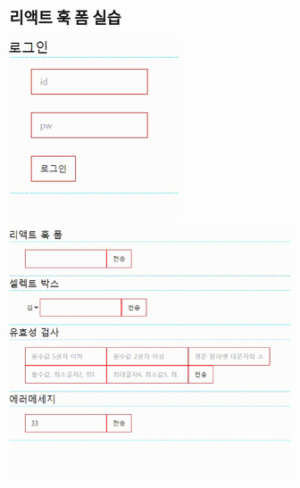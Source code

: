 # 리액트 훅 폼 실습

![Alt text](%EB%A6%AC%EC%95%A1%ED%8A%B8%ED%9B%85%ED%8F%BC%EB%A1%9C%EA%B7%B8%EC%9D%B8.gif)

![Alt text](%EB%A6%AC%EC%95%A1%ED%8A%B8%ED%9B%85%ED%8F%BC.gif)
